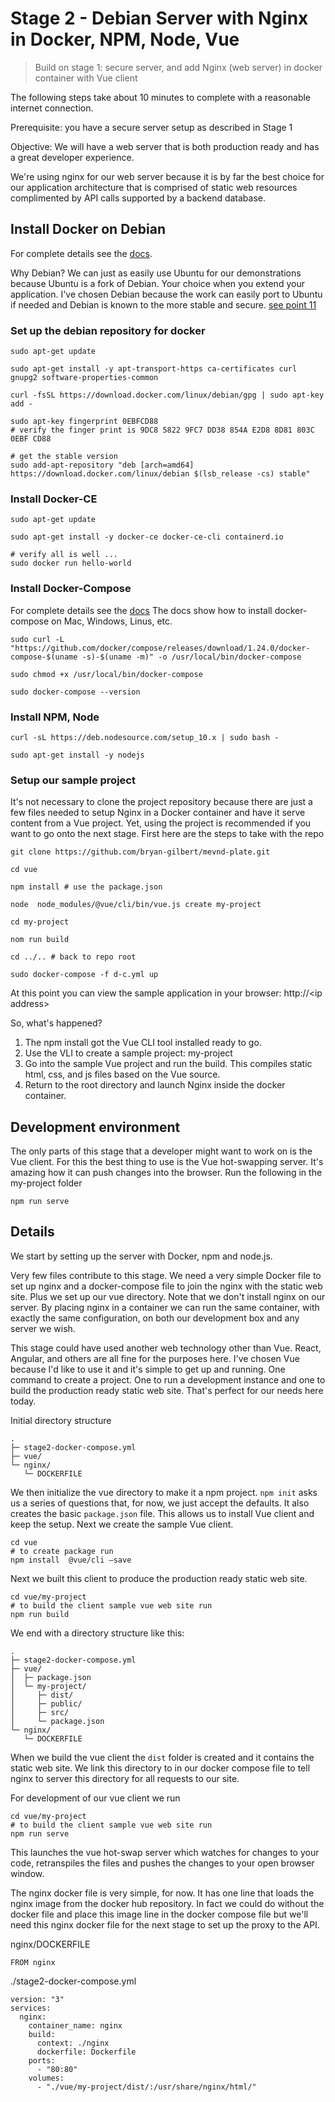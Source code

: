 # Stage 2 - Debian Server with Nginx in Docker, NPM, Node, Vue

> Build on stage 1: secure server, and add Nginx (web server) in docker container with Vue client

The following steps take about 10 minutes to complete with a reasonable internet connection.

Prerequisite: you have a secure server setup as described in Stage 1 

Objective: We will have a web server that is both production ready and has a great developer experience.  

We're using nginx for our web server because it is by far the best choice for our application architecture that is comprised
of static web resources complimented by API calls supported by a backend database.

## Install Docker on Debian

For complete details see the [docs](https://docs.docker.com/install/linux/docker-ce/debian/).

Why Debian?  We can just as easily use Ubuntu for our demonstrations because Ubuntu is a fork of Debian.  Your choice when
you extend your application.  I've chosen Debian because the work can easily port to Ubuntu if needed and Debian is known
to the more stable and secure. [see point 11](https://www.ubuntupit.com/debian-vs-ubuntu-top-15-things-to-know-before-choosing-the-best-one/)


### Set up the debian repository for docker
```
sudo apt-get update
 
sudo apt-get install -y apt-transport-https ca-certificates curl gnupg2 software-properties-common

curl -fsSL https://download.docker.com/linux/debian/gpg | sudo apt-key add -

sudo apt-key fingerprint 0EBFCD88
# verify the finger print is 9DC8 5822 9FC7 DD38 854A E2D8 8D81 803C 0EBF CD88

# get the stable version 
sudo add-apt-repository "deb [arch=amd64] https://download.docker.com/linux/debian $(lsb_release -cs) stable"
```

### Install Docker-CE
```
sudo apt-get update

sudo apt-get install -y docker-ce docker-ce-cli containerd.io

# verify all is well ...
sudo docker run hello-world
```

### Install Docker-Compose
For complete details see the [docs](https://docs.docker.com/compose/install/)
The docs show how to install docker-compose on Mac, Windows, Linus, etc.

```
sudo curl -L "https://github.com/docker/compose/releases/download/1.24.0/docker-compose-$(uname -s)-$(uname -m)" -o /usr/local/bin/docker-compose

sudo chmod +x /usr/local/bin/docker-compose

sudo docker-compose --version
```

### Install NPM, Node 
```
curl -sL https://deb.nodesource.com/setup_10.x | sudo bash -

sudo apt-get install -y nodejs
```

### Setup our sample project

It's not necessary to clone the project repository because there are just a few files needed to setup Nginx in a Docker container
and have it serve content from a Vue project.  Yet, using the project is recommended if you want to go onto the next stage. 
First here are the steps to take with the repo

```
git clone https://github.com/bryan-gilbert/mevnd-plate.git

cd vue

npm install # use the package.json

node  node_modules/@vue/cli/bin/vue.js create my-project

cd my-project

nom run build 

cd ../.. # back to repo root

sudo docker-compose -f d-c.yml up 
``` 

At this point you can view the sample application in your browser: http://\<ip address>

So, what's happened? 
1. The npm install got the Vue CLI tool installed ready to go.
2. Use the VLI to create a sample project: my-project
3. Go into the sample Vue project and run the build. This compiles static html, css, and js files based on the Vue source.
4. Return to the root directory and launch Nginx inside the docker container. 

## Development environment
The only parts of this stage that a developer might want to work on is the Vue client. For this the best thing to use is the
Vue hot-swapping server.  It's amazing how it can push changes into the browser.  Run the following in the my-project folder
``` 
npm run serve
``` 


## Details
We start by setting up the server with Docker, npm and node.js. 

Very few files contribute to this stage.  We need a very simple Docker file to set up nginx and a docker-compose file to join the nginx
with the static web site.  Plus we set up our vue directory.  Note that we don't install nginx on our server.  By placing nginx in a container
we can run the same container, with exactly the same configuration, on both our development box and any server we wish. 

This stage could have used another web technology other than Vue. React, Angular, and others are all fine for the purposes here.
I've chosen Vue because I'd like to use it and it's simple to get up and running.  One command to create a project. One to
run a development instance and one to build the production ready static web site.  That's perfect for our needs here today.

Initial directory structure
```
.
├─ stage2-docker-compose.yml
├─ vue/
└─ nginx/
   └─ DOCKERFILE
```

We then initialize the vue directory to make it a npm project.  ```npm init``` asks us a series of questions that, for now,
we just accept the defaults. It also creates the basic ```package.json``` file.  This allows us to install Vue client and keep
the setup.  Next we create the sample Vue client. 
```
cd vue
# to create package run
npm install  @vue/cli —save
```
Next we built this client to produce the production ready static web site.
```
cd vue/my-project
# to build the client sample vue web site run
npm run build
```
We end with a directory structure like this:

```
.
├─ stage2-docker-compose.yml
├─ vue/
│  ├─ package.json
│  └─ my-project/
│     ├─ dist/
│     ├─ public/
│     ├─ src/
│     └─ package.json
└─ nginx/
   └─ DOCKERFILE
```
When we build the vue client the ```dist``` folder is created and it contains the static web site. We link this directory to
in our docker compose file to tell nginx to server this directory for all requests to our site.

For development of our vue client we run
```
cd vue/my-project
# to build the client sample vue web site run
npm run serve
```
This launches the vue hot-swap server which watches for changes to your code, retranspiles the files and pushes the changes
to your open browser window. 


The nginx docker file is very simple, for now. It has one line that loads the nginx image from the docker hub repository.
In fact we could do without the docker file and place this image line in the docker compose file but we'll need this
nginx docker file for the next stage to set up the proxy to the API.

nginx/DOCKERFILE
```
FROM nginx
``` 

./stage2-docker-compose.yml
```
version: "3"
services:
  nginx:
    container_name: nginx
    build:
      context: ./nginx
      dockerfile: Dockerfile
    ports:
      - "80:80"
    volumes:
      - "./vue/my-project/dist/:/usr/share/nginx/html/"
```
